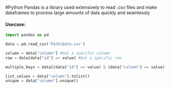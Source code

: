 #Python 
Pandas is a library used extensively to read .csv files and make dataframes to process large amounts of data quickly and seamlessly

#### Usecase:

```python
import pandas as pd

data = pd.read_csv('Path\Data.csv')

column = data["column"] #Get a specific column
row = data[data["id"] == value] #Get a specific row

multiple_keys = data[(data["id"] == value) & (data["column"] == value)]["column"] #Multiple condition chaining

list_values = data["column"].tolist()
unique = data["column"].unique()

```